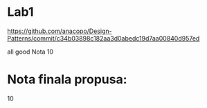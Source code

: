 # Lab1

https://github.com/anacopo/Design-Patterns/commit/c34b03898c182aa3d0abedc19d7aa00840d957ed

all good
Nota 10

# Nota finala propusa:
10
